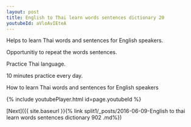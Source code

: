 ```yaml
---
layout: post
title: English to Thai learn words sentences dictionary 20 
youtubeId: aVloAvIEteA
---
```

 
 
Helps to learn Thai words and sentences for English speakers.

Opportunitiy to repeat the words sentences. 

Practice Thai language. 
 
10 minutes practice every day. 
 
How to learn Thai words and sentences for English speakers 
 
{% include youtubePlayer.html id=page.youtubeId %}
 
 
[Next]({{ site.baseurl }}{% link  split1/_posts/2016-06-09-English to thai learn words sentences dictionary 902 .md%})
 
